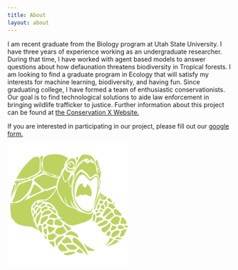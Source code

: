 ```yaml
---
title: About
layout: about
---
```


I am recent graduate from the Biology program at Utah State University. I have three years of experience working as an undergraduate researcher. During that time, I have worked with agent based models to answer questions about how defaunation threatens biodiversity in Tropical forests. I am looking to find a graduate program in Ecology that will satisfy my interests for machine learning, biodiversity, and having fun. Since graduating college, I have formed a team of enthusiastic conservationists. Our goal is to find technological solutions to aide law enforcement in bringing wildlife trafficker to justice. Further information about this project can be found at [the Conservation X Website.](https://conservationx.com/project/key/trackingpangolinscales?fbclid=IwAR3cRb-2phCGI3b3syRfaJiVDu4PlNro0_fdK5iE-BYlFGxK8i4TYzJQ_6A)

If you are interested in participating in our project, please fill out our [google form.](https://forms.gle/yEmQwhJMVXLkkSBn9)


 <img src="./assets/warturtle1.png" alt="Apocalypse Game" style="width:270px;height:270px;" class="center"> 



